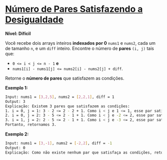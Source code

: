 # [Número de Pares Satisfazendo a Desigualdade](https://leetcode.com/problems/number-of-pairs-satisfying-inequality/)

**Nível: Difícil**

Você recebe dois arrays inteiros **indexados por 0** `nums1` e `nums2`, cada um de tamanho `n`, e um `diff` inteiro. Encontre o número de **pares** `(i, j)` tais que:

- `0 <= i < j <= n - 1` **e**
- `nums1[i] - nums1[j] <= nums2[i] - nums2[j] + diff`.

Retorne o **número de pares** que satisfazem as condições.

**Exemplo 1:**

``` bash
Input: nums1 = [3,2,5], nums2 = [2,2,1], diff = 1
Output: 3
Explicação: Existem 3 pares que satisfazem as condições: 
1. i = 0, j = 1: 3 - 2 <= 2 - 2 + 1. Como i < j e 1 <= 1, esse par satisfaz as condições. 
2. i = 0, j = 2: 3 - 5 <= 2 - 1 + 1. Como i < j e -2 <= 2, esse par satisfaz as condições. 
3. i = 1, j = 2: 2 - 5 <= 2 - 1 + 1. Como i < j e -3 <= 2, esse par satisfaz as condições. 
Portanto, retornamos 3.
```

**Exemplo 2:**

``` bash
Input: nums1 = [3,-1], nums2 = [-2,2], diff = -1
Output: 0
Explicação: Como não existe nenhum par que satisfaça as condições, retornamos 0.
```